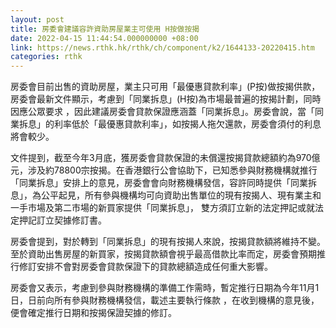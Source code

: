 ```yaml
---
layout: post
title: 房委會建議容許資助房屋業主可使用 H按做按揭
date: 2022-04-15 11:44:54.000000000 +08:00
link: https://news.rthk.hk/rthk/ch/component/k2/1644133-20220415.htm
categories: rthk
---
```


房委會目前出售的資助房屋，業主只可用「最優惠貸款利率」(P按)做按揭供款，房委會最新文件顯示，考慮到「同業拆息」(H按)為市場最普遍的按揭計劃，同時因應公眾要求 ，因此建議房委會貸款保證應涵蓋「同業拆息」。房委會說，當「同業拆息」的利率低於「最優惠貸款利率」，如按揭人拖欠還款，房委會須付的利息將會較少。

文件提到，截至今年3月底，獲房委會貸款保證的未償還按揭貸款總額約為970億元，涉及約78800宗按揭。在香港銀行公會協助下，已知悉參與財務機構就推行「同業拆息」安排上的意見，房委會會向財務機構發信，容許同時提供「同業拆息」，為公平起見，所有參與機構均可向資助出售單位的現有按揭人、現有業主和一手市場及第二市場的新買家提供「同業拆息」， 雙方須訂立新的法定押記或就法定押記訂立契據修訂書。

房委會提到，對於轉到「同業拆息」的現有按揭人來說，按揭貸款額將維持不變。至於資助出售房屋的新買家，按揭貸款額會視乎最高借款比率而定，房委會預期推行修訂安排不會對房委會貸款保證下的貸款總額造成任何重大影響。

房委會又表示，考慮到參與財務機構的準備工作需時，暫定推行日期為今年11月1日，日前向所有參與財務機構發信，載述主要執行條款 ，在收到機構的意見後，便會確定推行日期和按揭保證契據的修訂。

